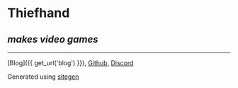 

# Thiefhand 
## _makes video games_

---

[Blog]({{ get_url('blog') }}), [Github](https://github.com/thiefhand/), [Discord](https://discord.gg/tad4SxxSaM)

Generated using [sitegen](https://github.com/thiefhand/sitegen/)